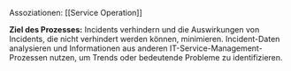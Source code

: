 Assoziationen: [[Service Operation]]

**Ziel des Prozesses:**
Incidents verhindern und die Auswirkungen von Incidents, die nicht verhindert werden können, minimieren. Incident-Daten analysieren und Informationen aus anderen IT-Service-Management-Prozessen nutzen, um Trends oder bedeutende Probleme zu identifizieren.